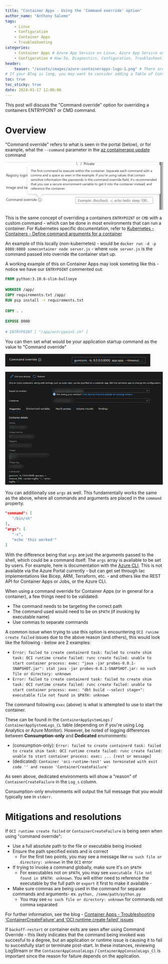 ```yaml
---
title: "Container Apps - Using the 'Command override' option"
author_name: "Anthony Salemo"
tags:
    - Linux
    - Configuration
    - Container Apps
    - Troubleshooting
categories:
    - Container Apps # Azure App Service on Linux, Azure App Service on Windows, Function App, Azure VM, Azure SDK
    - Configuration # How-To, Diagnostics, Configuration, Troubleshooting, Performance
header:
    teaser: "/assets/images/azure-containerapps-logo-1.png" # There are multiple logos that can be used in "/assets/images" if you choose to add one.
# If your Blog is long, you may want to consider adding a Table of Contents by adding the following two settings.
toc: true
toc_sticky: true
date: 2024-01-17 12:00:00
---
```


This post will discuss the "Command override" option for overriding a containers ENTRYPOINT or CMD command.

# Overview
"Command override" refers to what is seen in the portal (below), or for example, what the `--command` parameter in the [az containerapp update](https://learn.microsoft.com/en-us/cli/azure/containerapp?view=azure-cli-latest#az-containerapp-update) command

![Command override](/media/2024/01/command-override.png)

This is the same concept of overriding a containers `ENTRYPOINT` or `CMD` with a custom command - which can be done in most environments that can run a container. For Kubernetes specific documentation, refer to [Kubernetes - Containers - Define command arguments for a container](https://kubernetes.io/docs/tasks/inject-data-application/define-command-argument-container/)

An example of this locally (non-kubernetes) - would be `docker run -d -p 8080:8080 somecontainer node server.js` - where `node server.js` is the command passed into override the container start up.

A working example of this on Container Apps may look someting like this - notice we have our `ENTRYPOINT` commented out:

```Dockerfile
FROM python:3.10.6-slim-bullseye

WORKDIR /app/
COPY requirements.txt /app/
RUN pip install -r requirements.txt

COPY . .

EXPOSE 8000 

# ENTRYPOINT [ "/app/entrypoint.sh" ] 
```

You can then set what would be your application startup command as the value to "Command override"

![Command override](/media/2024/01/command-override-2.png)

![Command override](/media/2024/01/command-override-3.png)


You can additionally use `args` as well. This fundamentally works the same as the above, where all commands and arguments are placed in the `command` property.

```json
"command": [
   "/bin/sh"
],
"args": [
   "-c",
   "echo 'this worked'"
]
```

With the difference being that `args` are just the arguments passed to the shell, which could be a command itself. The `args` array is available to be set by users. For example, here is documentation with the [Azure CLI](https://learn.microsoft.com/en-us/cli/azure/containerapp?view=azure-cli-latest#az-containerapp-create). This is not available via the Azure Portal currently - but can get set through Iac implementations like Bicep, ARM, Terraform, etc. - and others like the REST API for Container Apps or Jobs, or the Azure CLI.

When using a command override for Container Apps (or in general for a container), a few things need to be validated:
- The command needs to be targeting the correct path
- The command used would need to be on `$PATH` (if invoking by executable name)
- Use commas to separate commands 

A common issue when trying to use this option is encountering `OCI runime create failed` issues due to the above reason (and others), this would look like the following - below are 2 examples:
- `Error: failed to create containerd task: failed to create shim task: OCI runtime create failed: runc create failed: unable to start container process: exec: "java -jar probes-0.0.1-SNAPSHOT.jar": stat java -jar probes-0.0.1-SNAPSHOT.jar: no such file or directory: unknown`
- `Error: failed to create containerd task: failed to create shim task: OCI runtime create failed: runc create failed: unable to start container process: exec: "dbt build --select stage+": executable file not found in $PATH: unknown`

The command following `exec` (above) is what is attempted to use to start the container.

These can be found in the `ContainerAppSystemLogs` / `ContainerAppSystemLogs_CL` table (depending on if you're using Log Analytics or Azure Monitor). However, be noted of logging differences between **Consumption-only** and **Dedicated** environments:
- (consumption-only): `Error: failed to create containerd task: failed to create shim task: OCI runtime create failed: runc create failed: unable to start container process: exec: ... [rest or message]`
- (dedicated): `Container 'oci-runtime-test' was terminated with exit code '' and reason 'ContainerCreateFailure'`

As seen above, dedicated environments will show a "reason" of `ContainerCreateFailure` in the `Log_s` column. 

Consumption-only environments will output the full message that you would typically see in `stderr`.

# Mitigations and resolutions
If `OCI runtime create failed` or `ContainerCreateFailure` is being seen when using "command override":

- Use a full absolute path to the file or executable being invoked
- Ensure the path specified exists and is correct
  - For the first two points, you may see a message like `no such file or directory: unknown` in the `OCI` error
- If trying to invoke a command globally, make sure it's on `$PATH`
  - For executables not on `$PATH`, you may see `executable file not found in $PATH: unknown`. You will either need to reference the executable by the full path or `export` it first to make it available - 
- Make sure commas are being used in the command for separate commands and arguments- ex. `python, /some/path/python.py`
  - You may see `no such file or directory: unknown` for commands not comma separated 

For further information, see the blog - [Container Apps - Troubleshooting ‘ContainerCreateFailure’ and ‘OCI runtime create failed’ issues](https://azureossd.github.io/2024/01/16/Container-Apps-Troubleshooting-OCI-Container-create-failed-issues/index.html) 

If `backoff-restart` or container exits are seen after using Command Override - this likely indicates that the command being invoked was succesful to a degree, but an application or runtime issue is causing it to fail to succesfully start or terminate post-start. In these instances, reviewing LogStream or the `ContainerAppConsoleLogs` / `ContainerAppConsoleLogs_Cl` is important since the reason for failure depends on the application.